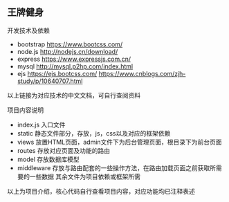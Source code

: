 ## 王牌健身
开发技术及依赖
- bootstrap		https://www.bootcss.com/
- node.js		http://nodejs.cn/download/
- express 		https://www.expressjs.com.cn/
- mysql		http://mysql.p2hp.com/index.html
- ejs		https://ejs.bootcss.com/ 	https://www.cnblogs.com/zjh-study/p/10640707.html

以上链接为对应技术的中文文档，可自行查阅资料


项目内容说明
- index.js 	入口文件
- static  	静态文件部分，存放，js，css以及对应的框架依赖
- views 	放置HTML页面，admin文件下为后台管理页面，根目录下为前台页面
- routes  	存放对应页面及功能的路由
- model  	存放数据库模型
- middleware 	存放与路由配套的一些操作方法，在路由加载页面之前获取所需要的一些数据
其余文件为项目依赖或框架所需

以上为项目介绍，核心代码自行查看项目内容，对应功能均已注释表述
